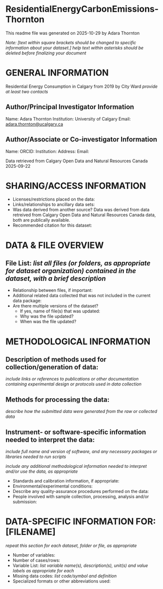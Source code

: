 # ResidentialEnergyCarbonEmissions-Thornton
This readme file was generated on 2025-10-29 by Adara Thornton

*Note:
[text within square brackets should be changed to specific information about your dataset.]
*help text within asterisks should be deleted before finalizing your document**

# GENERAL INFORMATION

Residential Energy Consumption in Calgary from 2019 by City Ward
*provide at least two contacts*
## Author/Principal Investigator Information
Name: Adara Thornton
Institution: University of Calgary
Email: adara.thornton@ucalgary.ca

## Author/Associate or Co-investigator Information
Name: 
ORCID:
Institution: 
Address: 
Email: 

Data retrieved from Calgary Open Data and Natural Resources Canada 2025-09-22


# SHARING/ACCESS INFORMATION

* Licenses/restrictions placed on the data: 
* Links/relationships to ancillary data sets: 
* Was data derived from another source?
Data was derived from data retreived from Calgary Open Data and Natural Resources Canada data, both are publically available.
* Recommended citation for this dataset: 


# DATA & FILE OVERVIEW

## File List: *list all files (or folders, as appropriate for dataset organization) contained in the dataset, with a brief description*

* Relationship between files, if important: 
* Additional related data collected that was not included in the current data package: 
* Are there multiple versions of the dataset?
	* If yes, name of file(s) that was updated: 
	* Why was the file updated? 
	* When was the file updated? 


# METHODOLOGICAL INFORMATION

## Description of methods used for collection/generation of data: 
*include links or references to publications or other documentation containing experimental design or protocols used in data collection*

## Methods for processing the data: 
*describe how the submitted data were generated from the raw or collected data*

## Instrument- or software-specific information needed to interpret the data: 
*include full name and version of software, and any necessary packages or libraries needed to run scripts*

*include any additional methodological information needed to interpret and/or use the data, as appropriate*
* Standards and calibration information, if appropriate: 
* Environmental/experimental conditions: 
* Describe any quality-assurance procedures performed on the data: 
* People involved with sample collection, processing, analysis and/or submission: 


# DATA-SPECIFIC INFORMATION FOR: [FILENAME]
*repeat this section for each dataset, folder or file, as appropriate*

* Number of variables: 
* Number of cases/rows: 
* Variable List: *list variable name(s), description(s), unit(s) and value labels as appropriate for each*
* Missing data codes: *list code/symbol and definition*
* Specialized formats or other abbreviations used: 
